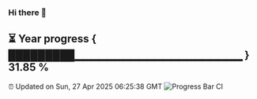### Hi there 👋
⏳ Year progress { █████████▁▁▁▁▁▁▁▁▁▁▁▁▁▁▁▁▁▁▁▁▁ } 31.85 %
---
⏰ Updated on Sun, 27 Apr 2025 06:25:38 GMT
![Progress Bar CI](https://github.com/liununu/liununu/workflows/Progress%20Bar%20CI/badge.svg)
